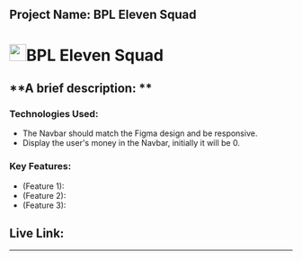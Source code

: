 
## Project Name: BPL Eleven Squad

# <img width="30px" src="assets/logo.png"/>BPL Eleven Squad

**A brief description: **
---

### Technologies Used:

- The Navbar should match the Figma design and be responsive.
- Display the user's money in the Navbar, initially it will be 0. 

### Key Features:

- (Feature 1): 
- (Feature 2): 
- (Feature 3): 

##  Live Link: []()





<hr/>